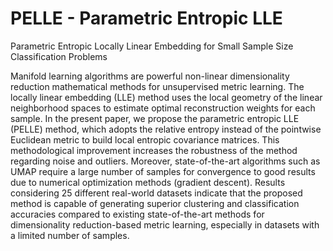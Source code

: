 # PELLE - Parametric Entropic LLE
Parametric Entropic Locally Linear Embedding for Small Sample Size Classification Problems

Manifold learning algorithms are powerful non-linear dimensionality reduction mathematical methods for unsupervised metric learning. The locally linear embedding (LLE) method uses the local geometry of the linear neighborhood spaces to estimate optimal reconstruction weights for each sample. In the present paper, we propose the parametric entropic LLE (PELLE) method, which adopts the relative entropy instead of the pointwise Euclidean metric to build local entropic covariance matrices. This methodological improvement increases the robustness of the method regarding noise and outliers. Moreover, state-of-the-art algorithms such as UMAP require a large number of samples for convergence to good results due to numerical optimization methods (gradient descent). Results considering 25 different real-world datasets indicate that the proposed method is capable of generating superior clustering and classification accuracies compared to existing state-of-the-art methods for dimensionality reduction-based metric learning, especially in datasets with a limited number of samples.
